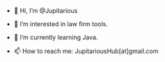 - 👋 Hi, I’m @Jupitarious
- 👀 I’m interested in law firm tools.
- 🌱 I’m currently learning Java.

- 📫 How to reach me: JupitariousHub[at]gmail.com

<!---
Jupitarious/Jupitarious is a ✨ special ✨ repository because its `README.md` (this file) appears on your GitHub profile.
You can click the Preview link to take a look at your changes.
--->
